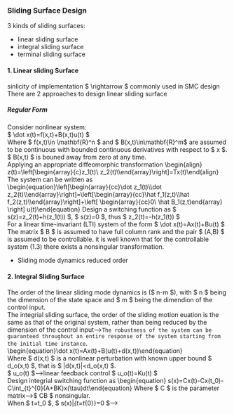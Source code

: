 ### Sliding Surface Design
3 kinds of sliding surfaces:
* linear sliding surface
* integral sliding surface
* terminal sliding surface

#### 1. Linear sliding Surface
sinlicity of implementation $ \rightarrow $ commonly used in SMC design  
There are 2 approaches to design linear sliding surface  
##### Regular Form
Consider nonlinear system:  
$ \dot x(t)=f(x,t)+B(x,t)u(t) $  
Where $ f(x,t)\in \mathbf{R}^n $ and $ B(x,t)\in\mathbf{R}^m$ are assumed to be continuous with bounded continuous derivatives with respect to $ x $. $ B(x,t) $ is bouned away from zero at any time.  
Applying an appropriate diffeomorphic transformation
\begin{align} z(t)=\left[\begin{array}{c}z_1(t)\\ z_2(t)\\\end{array}\right]=Tx(t)\end{align}  
The system can be written as  
\begin{equation}\left[\begin{array}{cc}\dot z_1(t)\\\dot z_2(t)\\\end{array}\right]=\left[\begin{array}{cc}\hat f_1(z,t)\\\hat f_2(z,t)\\\end{array}\right]+\left[ \begin{array}{cc}0\\ \hat B_1(z,t)end{array} \right] u(t)\end{equation}
Design a switching function as $ s(z)=z_2(t)+h(z_1(t)) $, $ s(z)=0 $, thus $ z_2(t)=-h(z_1(t)) $  
For a linear time-invariant (LTI) system of the form
$ \dot x(t)=Ax(t)+Bu(t) $  
The matrix $ B $ is assumed to have full column rank and the pair $ (A,B) $ is assumed to be controllable.
it is well known that for the controllable system (1.3) there exists a nonsingular transformation.
* Sliding mode dynamics reduced order

#### 2. Integral Sliding Surface
The order of the linear sliding mode dynamics is ($ n-m $), with $ n $ being the dimension of the state space and $ m $ being the dimendion of the control input.    
The integrial sliding surface, the order of the sliding motion euation is the same as that of the original system, rather than being reduced by the dimension of the control input-->`The robustness of the system can be guaranteed throughout an entire response of the system starting from the initial time instance`.  
\begin{equation}\dot x(t)=Ax(t)+B(u(t)+d(x,t))\end{equation}  
Where $ d(x,t) $ is a nonlinear perturbation with known upper bound $ d_o(x,t) $, that is $ |d(x,t)|<d_o(x,t) $.  
$ u_o(t) $-->linear feedback control $ u_o(t)=Ku(t) $  
Design integrial switching function as
\begin{equation} s(x)=Cx(t)-Cx(t_0)-C\int_{t}^{0}(A+BK)x(\tau)dt\end{equation}
Where $ C $ is the parameter matrix-->$ CB $ nonsingular.  
When $ t=t_0 $, $ s(x)|_{t=t_{0}}=0 $-->
